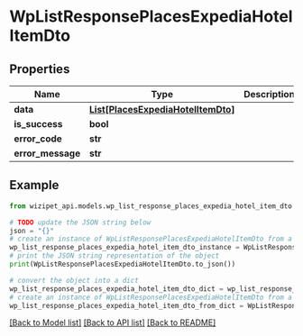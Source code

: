 # WpListResponsePlacesExpediaHotelItemDto


## Properties

Name | Type | Description | Notes
------------ | ------------- | ------------- | -------------
**data** | [**List[PlacesExpediaHotelItemDto]**](PlacesExpediaHotelItemDto.md) |  | [optional] 
**is_success** | **bool** |  | [optional] 
**error_code** | **str** |  | [optional] 
**error_message** | **str** |  | [optional] 

## Example

```python
from wizipet_api.models.wp_list_response_places_expedia_hotel_item_dto import WpListResponsePlacesExpediaHotelItemDto

# TODO update the JSON string below
json = "{}"
# create an instance of WpListResponsePlacesExpediaHotelItemDto from a JSON string
wp_list_response_places_expedia_hotel_item_dto_instance = WpListResponsePlacesExpediaHotelItemDto.from_json(json)
# print the JSON string representation of the object
print(WpListResponsePlacesExpediaHotelItemDto.to_json())

# convert the object into a dict
wp_list_response_places_expedia_hotel_item_dto_dict = wp_list_response_places_expedia_hotel_item_dto_instance.to_dict()
# create an instance of WpListResponsePlacesExpediaHotelItemDto from a dict
wp_list_response_places_expedia_hotel_item_dto_from_dict = WpListResponsePlacesExpediaHotelItemDto.from_dict(wp_list_response_places_expedia_hotel_item_dto_dict)
```
[[Back to Model list]](../README.md#documentation-for-models) [[Back to API list]](../README.md#documentation-for-api-endpoints) [[Back to README]](../README.md)


